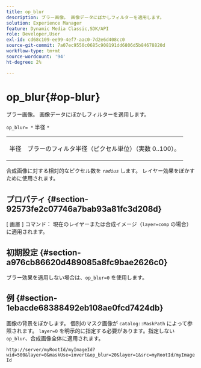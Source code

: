```yaml
---
title: op_blur
description: ブラー画像。 画像データにぼかしフィルターを適用します。
solution: Experience Manager
feature: Dynamic Media Classic,SDK/API
role: Developer,User
exl-id: cd68c109-ee99-4ef7-aac0-7d2e6d408cc0
source-git-commit: 7a07ec9550c0685c908191dd6806d5b84678820d
workflow-type: tm+mt
source-wordcount: '94'
ht-degree: 2%

---
```


# op_blur{#op-blur}

ブラー画像。 画像データにぼかしフィルターを適用します。

`op_blur= *` 半径 `*`

<table id="simpletable_1DD41D819BE74130A77ECFC28486F70A"> 
 <tr class="strow"> 
  <td class="stentry"> <p><span class="varname"> 半径 </span> </p> </td> 
  <td class="stentry"> <p>ブラーのフィルタ半径（ピクセル単位）（実数 0..100）。 </p></td> 
 </tr> 
</table>

合成画像に対する相対的なピクセル数を *`radius`* します。 レイヤー効果をぼかすために使用されます。

## プロパティ {#section-92573fe2c07746a7bab93a81fc3d208d}

[ 画層 ] コマンド： 現在のレイヤーまたは合成イメージ（`layer=comp` の場合）に適用されます。

## 初期設定 {#section-a976cb86620d489085a8fc9bae2626c0}

ブラー効果を適用しない場合は、`op_blur=0` を使用します。

## 例 {#section-1ebacde68388492eb108ae0fcd7424db}

画像の背景をぼかします。 個別のマスク画像が `catalog::MaskPath` によって参照されます。 `layer=0` を明示的に指定する必要があります。指定しない `op_blur`、合成画像全体に適用されます。

`http://server/myRootId/myImageId?wid=500&layer=0&maskUse=invert&op_blur=20&layer=1&src=myRootId/myImageId`
